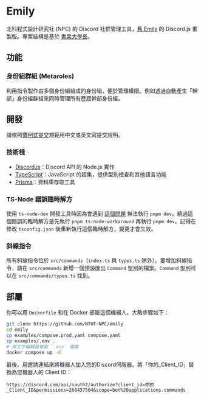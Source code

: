 # Emily

北科程式設計研究社 (NPC) 的 Discord 社群管理工具，[舊 Emily][Java Emily] 的 Discord.js 重製版。專案結構是基於 [書呆大學長][ai-chatbot]。

[Java Emily]: https://github.com/ntut-xuan/NPC-Emily
[ai-chatbot]: https://github.com/chenghsuanho/ai-chatbot

## 功能

### 身份組群組 (Metaroles)

利用指令製作由多個身份組組成的身份組，便於管理權限。例如透過自動產生「幹部」身份組群組來同時管理所有歷屆幹部身份組。

## 開發

請依照[慣例式提交][Conventional Commits]規範用中文或英文寫提交說明。

[Conventional Commits]: https://www.conventionalcommits.org/zh-hant/v1.0.0/

### 技術棧

- [Discord.js][discord.js]：Discord API 的 Node.js 實作
- [TypeScript][typescript]：JavaScript 的超集，提供型別檢查和其他語言功能
- [Prisma][prisma]：資料庫存取工具

[discord.js]: https://discord.js.org/
[typescript]: https://www.typescriptlang.org/
[prisma]: https://www.prisma.io/

### TS-Node 錯誤臨時解方

使用 `ts-node-dev` 開發工具時因為會遇到 [這個問題][ts-node#2000] 無法執行 `pnpm dev`。繞過這個錯誤的臨時解方是先執行 `pnpm ts-node-workaround` 再執行 `pnpm dev`。記得在修改 `tsconfig.json` 後重新執行這個臨時解方，變更才會生效。

[ts-node#2000]: https://github.com/TypeStrong/ts-node/issues/2000

### 斜線指令

所有斜線指令位於 `src/commands`（`index.ts` 與 `types.ts` 除外）。要增加斜線指令，請在 `src/commands` 新增一個預設匯出 `Command` 型別的檔案。`Command` 型別可以在 `src/commands/types.ts` 找到。

## 部屬

你可以用 `Dockerfile` 和在 Docker 部屬這個機器人。大略步驟如下：

```sh
git clone https://github.com/NTUT-NPC/emily
cd emily
cp examples/compose.prod.yaml compose.yaml
cp examples/.env .
# 用文字編輯器填寫 `.env` 檔案
docker compose up -d
```

最後，用邀請連結來將機器人加入您的Discord伺服器。將「你的\_Client_ID」替換為您機器人的 Client ID：

```url
https://discord.com/api/oauth2/authorize?client_id=你的_Client_ID&permissions=268437504&scope=bot%20applications.commands
```
